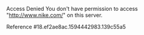 Access Denied You don't have permission to access "http://www.nike.com/" on this server.

Reference #18.ef2ae8ac.1594442983.139c55a5